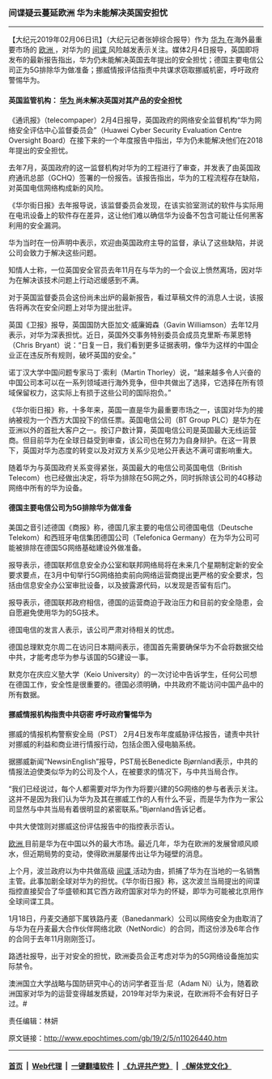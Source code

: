 ### 间谍疑云蔓延欧洲 华为未能解决英国安担忧
------------------------

<p>
 【大纪元2019年02月06日讯】（大纪元记者张婷综合报导）作为
 <a href="http://www.epochtimes.com/gb/tag/%E5%8D%8E%E4%B8%BA.html">
  华为
 </a>
 在海外最重要市场的
 <a href="http://www.epochtimes.com/gb/tag/%E6%AC%A7%E6%B4%B2.html">
  欧洲
 </a>
 ，对华为的
 <a href="http://www.epochtimes.com/gb/tag/%E9%97%B4%E8%B0%8D.html">
  间谍
 </a>
 风险越发表示关注。媒体2月4日报导，英国即将发布的最新报告指出，华为仍未能解决英国去年提出的安全担忧；德国主要电信公司正为5G排除华为做准备；挪威情报评估指责中共谋求窃取挪威机密，呼吁政府警惕华为。
</p>
<h4>
 英国监管机构：
 <a href="http://www.epochtimes.com/gb/tag/%E5%8D%8E%E4%B8%BA.html">
  华为
 </a>
 尚未解决英国对其产品的安全担忧
</h4>
<p>
 《通讯报》（telecompaper）2月4日报导，英国政府的网络安全监督机构“华为网络安全评估中心监督委员会”（Huawei Cyber Security Evaluation Centre Oversight Board）在接下来的一个年度报告中指出，华为仍未能解决他们在2018年提出的安全担忧。
</p>
<p>
 去年7月，英国政府的这一监督机构对华为的工程进行了审查，并发表了由英国政府通讯总部（GCHQ）签署的一份报告。该报告指出，华为的工程流程存在缺陷，对英国电信网络构成新的风险。
</p>
<p>
 《华尔街日报》去年报导说，该监督委员会发现，在该实验室测试的软件与实际用在电讯设备上的软件存在差异，这让他们难以确信华为设备不包含可能让任何黑客利用的安全漏洞。
</p>
<p>
 华为当时在一份声明中表示，欢迎由英国政府主导的监督，承认了这些缺陷，并说公司会致力于解决这些问题。
</p>
<p>
 知情人士称，一位英国安全官员去年11月在与华为的一个会议上愤然离场，因对华为在解决该技术问题上行动迟缓感到不满。
</p>
<p>
 对于英国监督委员会这份尚未出炉的最新报告，看过草稿文件的消息人士说，该报告将再次在安全问题上对华为提出批评。
</p>
<p>
 英国《卫报》报导，英国国防大臣加文·威廉姆森（Gavin Williamson）去年12月表示，对华为深表担忧。近日，英国外交事务特别委员会成员克里斯·布莱恩特（Chris Bryant）说：“日复一日，我们看到更多证据表明，像华为这样的中国企业正在违反所有规则，破坏英国的安全。”
</p>
<p>
 诺丁汉大学中国问题专家马丁·索利（Martin Thorley）说，“越来越多令人兴奋的中国公司本可以在一系列领域进行海外竞争，但中共做出了选择，它选择在所有领域保留权力，这实际上有损于这些公司的国际抱负。”
</p>
<p>
 《华尔街日报》称，十多年来，英国一直是华为最重要市场之一，该国对华为的接纳被视为一个西方大国投下的信任票。英国电信公司（BT Group PLC）是华为在亚洲以外的首批大客户之一。按订户数计算，英国电信公司是英国最大无线运营商。但目前华为在全球日益受到审查，该公司也在努力为自身辩护。在这一背景下，英国对华为态度的转变以及对双方关系少见地公开表达不满可谓影响重大。
</p>
<p>
 随着华为与英国政府关系变得紧张，英国最大的电信公司英国电信（British Telecom）也已经做出决定，将华为排除在5G网之外，同时拆除该公司的4G移动网络中所有的华为设备。
</p>
<h4>
 德国主要电信公司为5G排除华为做准备
</h4>
<p>
 美国之音引述德国《商报》称，德国几家主要的电信公司德国电信（Deutsche Telekom）和西班牙电信集团德国公司（Telefonica Germany）在为华为公司可能被排除在德国5G网络基础建设外做准备。
</p>
<p>
 报导表示，德国联邦信息安全办公室和联邦网络局将在未来几个星期制定新的安全要求要点，在3月中旬举行5G网络拍卖前向网络运营商提出更严格的安全要求，包括由信息安全办公室审批设备，以及披露源代码，以发现是否留有后门。
</p>
<p>
 报导表示，德国联邦政府相信，德国的运营商迫于政治压力和目前的安全隐患，会自愿避免使用华为的5G技术。
</p>
<p>
 德国电信的发言人表示，该公司严肃对待相关的忧虑。
</p>
<p>
 德国总理默克尔周二在访问日本期间表示，德国首先需要确保华为不会将数据交给中共，才能考虑华为参与该国的5G建设一事。
</p>
<p>
 默克尔在庆应义塾大学（Keio University）的一次讨论中告诉学生，任何公司想在德国工作，安全性是很重要的。德国必须明确，中共政府不能访问中国产品中的所有数据。
</p>
<h4>
 挪威情报机构指责中共窃密 呼吁政府警惕华为
</h4>
<p>
 挪威的情报机构警察安全局（PST） 2月4日发布年度威胁评估报告，谴责中共针对挪威的利益和商业进行情报行动，包括企图入侵电脑系统。
</p>
<p>
 据挪威新闻“NewsinEnglish”报导，PST局长Benedicte Bjørnland表示，中共的情报法迫使类似华为的公司及个人，在被要求的情况下，与中共当局合作。
</p>
<p>
 “我们已经说过，每个人都需要对华为作为将要兴建的5G网络的参与者表示关注。这并不是因为我们认为华为及其在挪威工作的人有什么不妥，而是华为作为一家公司显然与中共当局有着很明显的紧密联系。”Bjørnland告诉记者。
</p>
<p>
 中共大使馆则对挪威这份评估报告中的指控表示否认。
</p>
<p>
 <a href="http://www.epochtimes.com/gb/tag/%E6%AC%A7%E6%B4%B2.html">
  欧洲
 </a>
 目前是华为在中国以外的最大市场。最近几年，华为在欧洲的发展曾顺风顺水，但近期局势的变动，使得欧洲屡屡传出让华为碰壁的消息。
</p>
<p>
 上个月，波兰政府以为中共做高级
 <a href="http://www.epochtimes.com/gb/tag/%E9%97%B4%E8%B0%8D.html">
  间谍
 </a>
 活动为由，抓捕了华为在当地的一名销售主管。此事加剧全球对华为的担忧。《华尔街日报》称，这次波兰当局提出的间谍指控直接契合了华盛顿和其它西方政府国家对华为的怀疑，即华为可能被北京用作全球间谍工具。
</p>
<p>
 1月18日，丹麦交通部下属铁路丹麦（Banedanmark）公司以网络安全为由取消了与华为在丹麦最大合作伙伴网络北欧（NetNordic）的合同，而这份涉及6年合作的合同于去年11月刚刚签订。
</p>
<p>
 路透社报导，出于对安全的担忧，欧洲委员会正考虑对华为的5G网络设备施加实际禁令。
</p>
<p>
 澳洲国立大学战略与国防研究中心的访问学者亚当·尼（Adam Ni）认为，随着欧洲国家对华为的运营变得越发质疑，2019年对华为来说，在欧洲将不会有好日子过。#
</p>
<p>
 责任编辑：林妍
</p>

原文链接：http://www.epochtimes.com/gb/19/2/5/n11026440.htm


------------------------
#### [首页](https://github.com/gfw-breaker/banned-news/blob/master/README.md) &nbsp;|&nbsp; [Web代理](https://github.com/labour-camp/helloworld) &nbsp;|&nbsp; [一键翻墙软件](https://github.com/gfw-breaker/nogfw/blob/master/README.md) &nbsp;|&nbsp; [《九评共产党》](https://github.com/gfw-breaker/9ping.md/blob/master/README.md#九评之一评共产党是什么) &nbsp;|&nbsp; [《解体党文化》](https://github.com/gfw-breaker/jtdwh.md/blob/master/README.md#绪论)

